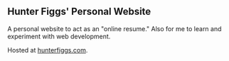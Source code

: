 ## Hunter Figgs' Personal Website

A personal website to act as an "online resume." Also for me to learn and experiment with web development.

Hosted at [hunterfiggs.com][0].

[0]: https://www.hunterfiggs.com
